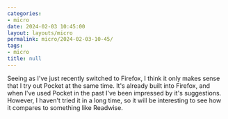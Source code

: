 ```yaml
---
categories:
- micro
date: 2024-02-03 10:45:00
layout: layouts/micro
permalink: micro/2024-02-03-10-45/
tags:
- micro
title: null
---
```


Seeing as I've just recently switched to Firefox, I think it only makes sense that I try out Pocket at the same time. It's already built into Firefox, and when I've used Pocket in the
 past I've been impressed by it's suggestions. However, I haven't tried it in a long time, so it
 will be interesting to see how it compares to something like Readwise.
